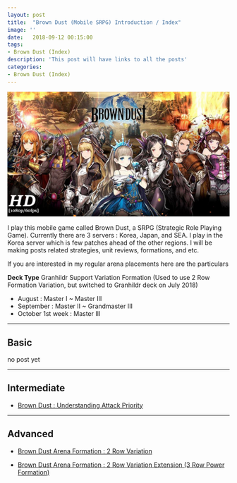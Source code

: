 ```yaml
---
layout: post
title:  "Brown Dust (Mobile SRPG) Introduction / Index"
image: ''
date:   2018-09-12 00:15:00
tags:
- Brown Dust (Index)
description: 'This post will have links to all the posts'
categories:
- Brown Dust (Index)
---
```


<img src="../uploads/browndust-introduction-main.jpg">

I play this mobile game called Brown Dust, a SRPG (Strategic Role Playing Game). Currently there are 3 servers : Korea, Japan, and SEA. I play in the Korea server which is few patches ahead of the other regions. I will be making posts related strategies, unit reviews, formations, and etc.

If you are interested in my regular arena placements here are the particulars

**Deck Type** Granhildr Support Variation Formation
(Used to use 2 Row Formation Variation, but switched to Granhildr deck on July 2018)

* August : Master I ~ Master III
* September : Master II ~ Grandmaster III
* October 1st week : Master III

---

## Basic

no post yet

---

## Intermediate

* [Brown Dust : Understanding Attack Priority](https://jinwooooo.github.io/jinwooooo-blog/browndust-understanding-attack-priority/)

---

## Advanced

* [Brown Dust Arena Formation : 2 Row Variation](https://jinwooooo.github.io/jinwooooo-blog/browndust-arena-formation-2-row-variation/)

* [Brown Dust Arena Formation : 2 Row Variation Extension (3 Row Power Formation)](https://jinwooooo.github.io/jinwooooo-blog/browndust-arena-formation-2-row-variation-extension-(3row)/)
